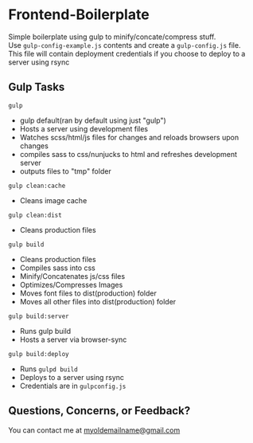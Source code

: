 # Frontend-Boilerplate
Simple boilerplate using gulp to minify/concate/compress stuff.  
Use `gulp-config-example.js` contents and create a `gulp-config.js` file.  
This file will contain deployment credentials if you choose to deploy to a server using rsync

## Gulp Tasks

`gulp`  
- gulp default(ran by default using just "gulp")
- Hosts a server using development files
- Watches scss/html/js files for changes and reloads browsers upon changes
- compiles sass to css/nunjucks to html and refreshes development server
- outputs files to "tmp" folder

`gulp clean:cache`  
- Cleans image cache

`gulp clean:dist`  
- Cleans production files

`gulp build`  
- Cleans production files
- Compiles sass into css
- Minify/Concatenates js/css files
- Optimizes/Compresses Images
- Moves font files to dist(production) folder
- Moves all other files into dist(production) folder

`gulp build:server`  
- Runs gulp build
- Hosts a server via browser-sync

`gulp build:deploy`
- Runs `gulpd build`
- Deploys to a server using rsync
- Credentials are in `gulpconfig.js`

## Questions, Concerns, or Feedback?
You can contact me at myoldemailname@gmail.com